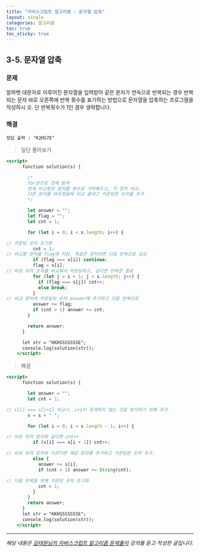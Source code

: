 ```yaml
---
title: "자바스크립트 알고리즘 : 문자열 압축"
layout: single
categories: 알고리즘
toc: true
toc_sticky: true
---
```


## 3-5. 문자열 압축

### 문제

알파벳 대문자로 이루어진 문자열을 입력받아 같은 문자가 연속으로 반복되는 경우 반복되는
문자 바로 오른쪽에 반복 횟수를 표기하는 방법으로 문자열을 압축하는 프로그램을 작성하시
오. 단 반복횟수가 1인 경우 생략합니다.

### 해결

`정답 출력 : "K2HS7E"`

> 일단 풀어보기

```jsx
<script>
      function solution(s) {

        /*
        for문으로 전체 탐색
        현재 비교중인 문자를 변수로 기억해두고, 각 문자 비교.
        다른 문자를 마주쳤을때 비교 끝내고 카운팅한 숫자를 추가
        */

        let answer = "";
        let flag = "";
        let cnt = 1;

        for (let i = 0; i < s.length; i++) {

// 카운팅 숫자 초기화
          cnt = 1;
// 비교할 문자를 flag에 저장, 똑같은 문자라면 다음 반복으로 넘김
          if (flag === s[i]) continue;
          flag = s[i];
// 바로 뒤의 숫자를 비교해서 카운팅하고, 같다면 반복문 종료
          for (let j = i + 1; j < s.length; j++) {
            if (flag === s[j]) cnt++;
            else break;
          }
// 비교 문자와 카운팅된 숫자 answer에 추가하고 다음 반복으로
          answer += flag;
          if (cnt > 1) answer += cnt;
        }

        return answer;
      }

      let str = "KKHSSSSSSSE";
      console.log(solution(str));
    </script>
```

> 해설

```jsx
<script>
      function solution(s) {

        let answer = "";
        let cnt = 1;

// s[i] === s[i+1] 비교시, i+1이 존재하지 않는 것을 방지하기 위해 추가
        s = s + " ";

        for (let i = 0; i < s.length - 1; i++) {

// 바로 뒤의 문자와 같다면 cnt++
          if (s[i] === s[i + 1]) cnt++;

// 바로 뒤의 문자와 다르다면 해당 문자를 추가하고 카운팅된 숫자 추가.
          else {
            answer += s[i];
            if (cnt > 1) answer += String(cnt);

// 다음 반복을 위해 카운팅 숫자 초기화
            cnt = 1;
          }
        }
        return answer;
      }
      let str = "KKHSSSSSSSE";
      console.log(solution(str));
    </script>
```

---

_해당 내용은 [김태원님의 자바스크립트 알고리즘 문제풀이](https://www.inflearn.com/course/%EC%9E%90%EB%B0%94%EC%8A%A4%ED%81%AC%EB%A6%BD%ED%8A%B8-%EC%95%8C%EA%B3%A0%EB%A6%AC%EC%A6%98-%EB%AC%B8%EC%A0%9C%ED%92%80%EC%9D%B4/dashboard) 강의를 듣고 작성한 글입니다._
